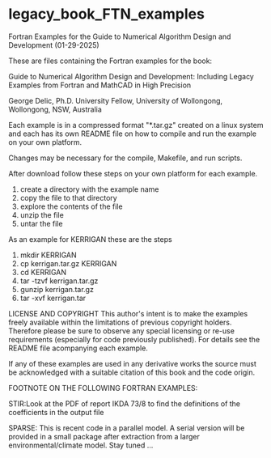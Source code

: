 # legacy_book_FTN_examples
Fortran Examples for the Guide to Numerical Algorithm Design and Development
(01-29-2025)

These are files containing the Fortran examples for the book:

Guide to Numerical Algorithm Design and Development:
Including Legacy Examples from Fortran and MathCAD in High Precision

George Delic, Ph.D.
University Fellow, University of Wollongong,
Wollongong, NSW, Australia

Each example is in a compressed format "*.tar.gz" created on a linux system
and each has its own README file on how to compile and run the example
on your own platform.

Changes may be necessary for the compile, Makefile, and run scripts.

After download follow these steps on your own platform for each example.

1. create a directory with the example name
2. copy the file to that directory
3. explore the contents of the file
4. unzip the file
5. untar the file

As an example for KERRIGAN these are the steps

1. mkdir KERRIGAN
2. cp kerrigan.tar.gz KERRIGAN
3. cd KERRIGAN
4. tar -tzvf kerrigan.tar.gz
5. gunzip kerrigan.tar.gz
6. tar -xvf kerrigan.tar

LICENSE AND COPYRIGHT
This author's intent is to make the examples freely available within
the limitations of previous copyright holders. Therefore please be
sure to observe any special licensing or re-use requirements
(especially for code previously published). For details see the
README file acompanying each example.

If any of these examples are used in any derivative works the source
must be acknowledged with a suitable citation of this book and the code
origin.

FOOTNOTE ON THE FOLLOWING FORTRAN EXAMPLES:

STIR:Look at the PDF of report IKDA 73/8 to find the definitions of the coefficients in the output file

SPARSE:
This is recent code in a parallel model. A serial version will be provided
in a small package after extraction from a larger environmental/climate model.
Stay tuned ...

